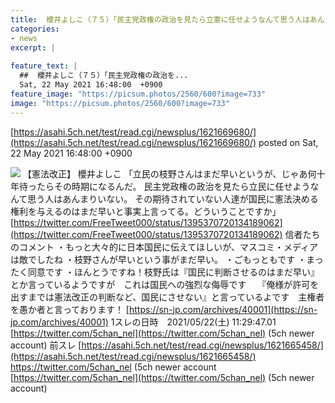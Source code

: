 ```yaml
---
title:  櫻井よしこ（７５）「民主党政権の政治を見たら立憲に任せようなんて思う人はあんまりいない」★６    
categories:
- news
excerpt: |
  
feature_text: |
  ##  櫻井よしこ（７５）「民主党政権の政治を...
  Sat, 22 May 2021 16:48:00  +0900
feature_image: "https://picsum.photos/2560/600?image=733"
image: "https://picsum.photos/2560/600?image=733"
---
```


[https://asahi.5ch.net/test/read.cgi/newsplus/1621669680/](https://asahi.5ch.net/test/read.cgi/newsplus/1621669680/)
posted on Sat, 22 May 2021 16:48:00  +0900

<!--more-->

![](https://www.chichi.co.jp/htdocs/wp-content/uploads/2020/05/202007_sakurai_top.jpg) 【憲法改正】 櫻井よしこ 「立民の枝野さんはまだ早いというが、じゃあ何十年待ったらその時期になるんだ。 民主党政権の政治を見たら立民に任せようなんて思う人はあんまりいない。 その期待されていない人達が国民に憲法決める権利を与えるのはまだ早いと事実上言ってる。どういうことですか」 [https://twitter.com/FreeTweet000/status/1395370720134189062](https://twitter.com/FreeTweet000/status/1395370720134189062) 信者たちのコメント ・もっと大々的に日本国民に伝えてほしいが、マスコミ・メディアは敵でしたね ・枝野さんが早いという事がまだ早い。 ・ごもっともです ・まったく同意です ・ほんとうですね！枝野氏は『国民に判断させるのはまだ早い』とか言っているようですが　これは国民への強烈な侮辱です　 『俺様が許可を出すまでは憲法改正の判断など、国民にさせない』と言っているよです　主権者を愚か者と言っております！ [https://sn-jp.com/archives/40001](https://sn-jp.com/archives/40001) 1スレの日時　2021/05/22(土) 11:29:47.01 [https://twitter.com/5chan_nel](https://twitter.com/5chan_nel) (5ch newer account) 前スレ [https://asahi.5ch.net/test/read.cgi/newsplus/1621665458/](https://asahi.5ch.net/test/read.cgi/newsplus/1621665458/) https://twitter.com/5chan_nel (5ch newer account [https://twitter.com/5chan_nel](https://twitter.com/5chan_nel) (5ch newer account)
